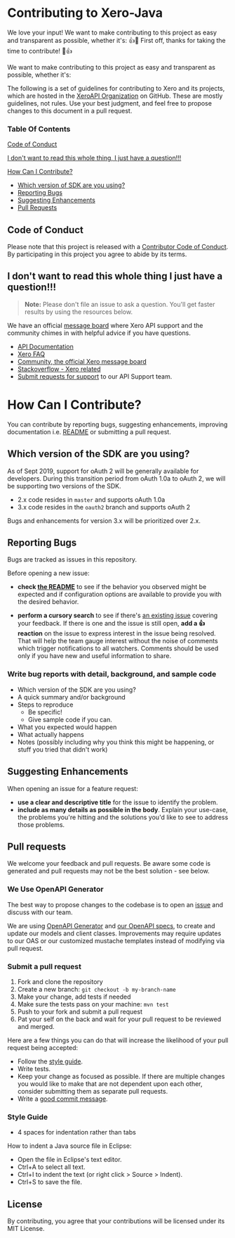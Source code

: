 # Contributing to Xero-Java
We love your input! We want to make contributing to this project as easy and transparent as possible, whether it's:
:+1::tada: First off, thanks for taking the time to contribute! :tada::+1:

We want to make contributing to this project as easy and transparent as possible, whether it's:

The following is a set of guidelines for contributing to Xero and its projects, which are hosted in the [XeroAPI Organization](https://github.com/XeroAPI) on GitHub. These are mostly guidelines, not rules. Use your best judgment, and feel free to propose changes to this document in a pull request.

### Table Of Contents
[Code of Conduct](#code-of-conduct)

[I don't want to read this whole thing, I just have a question!!!](#i-dont-want-to-read-this-whole-thing-i-just-have-a-question)

[How Can I Contribute?](#how-can-i-contribute)
  * [Which version of SDK are you using?](#Which-version-of-the-SDK-are-you-using)
  * [Reporting Bugs](#reporting-bugs)
  * [Suggesting Enhancements](#suggesting-enhancements)
  * [Pull Requests](#pull-requests)


## Code of Conduct
Please note that this project is released with a [Contributor Code of Conduct](https://github.com/XeroAPI/Xero-Java/blob/oauth2/CODE_OF_CONDUCT.md). By participating in this project you agree to abide by its terms.

## I don't want to read this whole thing I just have a question!!!

> **Note:** Please don't file an issue to ask a question. You'll get faster results by using the resources below.

We have an official [message board](https://community.xero.com/developer) where Xero API support and the community chimes in with helpful advice if you have questions.

* [API Documentation](https://developer.xero.com/documentation/)
* [Xero FAQ](https://developer.xero.com/faq)
* [Community, the official Xero message board](https://community.xero.com/developer)
* [Stackoverflow - Xero related](https://stackoverflow.com/questions/tagged/xero-api?sort=Newest)
* [Submit requests for support](https://developer.xero.com/contact-xero-developer-platform-support/) to our API Support team.

# How Can I Contribute?

You can contribute by reporting bugs, suggesting enhancements, improving documentation i.e. [README](https://github.com/XeroAPI/Xero-Java/blob/oauth2/README.md) or submitting a pull request.


## Which version of the SDK are you using?

As of Sept 2019, support for oAuth 2 will be generally available for developers.  During this transition period from oAuth 1.0a to oAuth 2, we will be supporting two versions of the SDK.  


* 2.x code resides in `master` and supports oAuth 1.0a
* 3.x code resides in the `oauth2` branch and supports oAuth 2

Bugs and enhancements for version 3.x will be prioritized over 2.x.

## Reporting Bugs

Bugs are tracked as issues in this repository.

Before opening a new issue:
* **check [the README](https://github.com/XeroAPI/Xero-Java/blob/oauth2/README.md)** to see if the behavior you observed might be expected and if configuration options are available to provide you with the desired behavior.

* **perform a cursory search** to see if there's [an existing issue](https://github.com/XeroAPI/Xero-Java/issues) covering your feedback. If there is one and the issue is still open, **add a :+1: reaction** on the issue to express interest in the issue being resolved. That will help the team gauge interest without the noise of comments which trigger notifications to all watchers. Comments should be used only if you have new and useful information to share.

### Write bug reports with detail, background, and sample code

- Which version of the SDK are you using?
- A quick summary and/or background
- Steps to reproduce
  - Be specific!
  - Give sample code if you can. 
- What you expected would happen
- What actually happens
- Notes (possibly including why you think this might be happening, or stuff you tried that didn't work)

## Suggesting Enhancements

When opening an issue for a feature request:
* **use a clear and descriptive title** for the issue to identify the problem.
* **include as many details as possible in the body**. Explain your use-case, the problems you're hitting and the solutions you'd like to see to address those problems.

## Pull requests

We welcome your feedback and pull requests. Be aware some code is generated and pull requests may not be the best solution -  see below.

### We Use OpenAPI Generator
The best way to propose changes to the codebase is to open an [issue](https://github.com/XeroAPI/Xero-Java/issues) and discuss with our team.  

We are using [OpenAPI Generator](https://github.com/OpenAPITools/openapi-generator) and [our OpenAPI specs](https://github.com/XeroAPI/Xero-OpenAPI), to create and update our models and client classes.  Improvements may require updates to our OAS or our customized mustache templates instead of modifying via pull request.

### Submit a pull request

1. Fork and clone the repository
1. Create a new branch: `git checkout -b my-branch-name`
1. Make your change, add tests if needed
1. Make sure the tests pass on your machine: `mvn test`
1. Push to your fork and submit a pull request
1. Pat your self on the back and wait for your pull request to be reviewed and merged.

Here are a few things you can do that will increase the likelihood of your pull request being accepted:

- Follow the [style guide](#style-guide).
- Write tests.
- Keep your change as focused as possible. If there are multiple changes you would like to make that are not dependent upon each other, consider submitting them as separate pull requests.
- Write a [good commit message](http://tbaggery.com/2008/04/19/a-note-about-git-commit-messages.html).

### Style Guide

* 4 spaces for indentation rather than tabs

How to indent a Java source file in Eclipse:
* Open the file in Eclipse's text editor.
* Ctrl+A to select all text.
* Ctrl+I to indent the text (or right click > Source > Indent).
* Ctrl+S to save the file.

## License
By contributing, you agree that your contributions will be licensed under its MIT License.